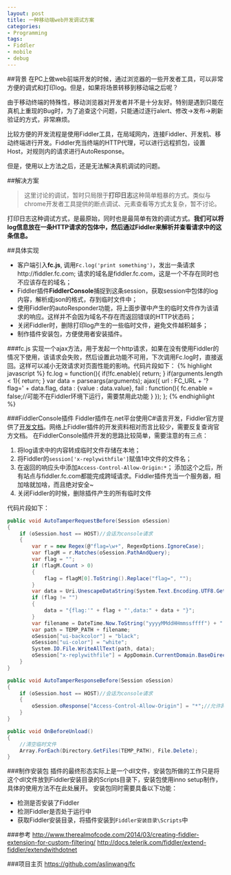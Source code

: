 ```yaml
---
layout: post
title: 一种移动端web开发调试方案
categories:
- Programming
tags:
- Fiddler
- mobile
- debug
---
```


##背景
在PC上做web前端开发的时候，通过浏览器的一些开发者工具，可以非常方便的调式和打印log。但是，如果将场景转移到移动端之后呢？

由于移动终端的特殊性，移动浏览器对开发者并不是十分友好。特别是遇到只能在真机上重现的Bug时，为了追查这个问题，只能通过逐行alert、修改->发布->刷新验证的方式，非常麻烦。

比较方便的开发流程是使用Fiddler工具，在局域网内，连接Fiddler、开发机、移动终端进行开发。Fiddler充当终端的HTTP代理，可以进行远程抓包，设置Host，对规则内的请求进行AutoResponse。

但是，使用以上方法之后，还是无法解决真机调试的问题。

##解决方案
> 这里讨论的调试，暂时只局限于**打印日志**这种简单粗暴的方式。类似与chrome开发者工具提供的断点调试、元素查看等方式太复杂，暂不讨论。

打印日志这种调试方式，是最原始，同时也是最简单有效的调试方式。**我们可以将log信息放在一条HTTP请求的包体中，然后通过Fiddler来解析并查看请求中的这条信息。**

##具体实现
* 客户端引入**fc.js**, 调用`Fc.log('print something')`，发出一条请求http://fiddler.fc.com;
  请求的域名是fiddler.fc.com，这是一个不存在同时也不应该存在的域名；
* Fiddler插件**FiddlerConsole**捕捉到这条session，获取session中包体的log内容，解析成json的格式，存到临时文件中；
* 使用Fiddler的autoResponder功能，将上面步骤中产生的临时文件作为该请求的响应。这样并不会因为域名不存在而返回错误的HTTP状态码；
* 关闭Fiddler时，删除打印log产生的一些临时文件，避免文件越积越多；
* 制作插件安装包，方便使用者安装插件。

###fc.js
实现一个ajax方法，用于发起一个http请求，如果在没有使用Fiddler的情况下使用，该请求会失败，然后设置此功能不可用，下次调用Fc.log时，直接返回。这样可以减小无效请求对页面性能的影响。代码片段如下：
{% highlight javascript %}
fc.log = function(){
    if(!fc.enable){
      return;
    }
    if(arguments.length < 1){
      return;
    }
    var data = parseargs(arguments);
    ajax({
      url : FC_URL + '?flag=' + data.flag,
      data : {value : data.value},
      fail : function(){
        fc.enable = false;//可能不在Fiddler环境下运行，需要禁用此功能
      }
    });
};
{% endhighlight %}

###FiddlerConsole插件
Fiddler插件在.net平台使用C#语言开发，Fiddler官方提供了[开发文档](http://docs.telerik.com/fiddler/extend-fiddler/extendwithdotnet)。网络上Fiddler插件的开发资料相对而言比较少，需要反复查询官方文档。
在FiddlerConsole插件开发的思路比较简单，需要注意的有三点：
1. 将log请求中的内容转成临时文件存储在本地；
2. 将Fiddler的`session['x-replywithfile']`赋值1中文件的文件名；
3. 在返回的响应头中添加`Access-Control-Allow-Origin:*`；
   添加这个之后，所有站点与fiddler.fc.com都能完成跨域请求。Fiddler插件充当一个服务器，相加啥就加啥，而且绝对安全~
4. 关闭Fiddler的时候，删除插件产生的所有临时文件

代码片段如下：
```c#
public void AutoTamperRequestBefore(Session oSession)
{
    if (oSession.host == HOST)//会话为console请求
    {
        var r = new Regex(@"flag=\w+", RegexOptions.IgnoreCase);
        var flagM = r.Matches(oSession.PathAndQuery);
        var flag = "";
        if (flagM.Count > 0) 
        {
            flag = flagM[0].ToString().Replace("flag=", "");
        }
        var data = Uri.UnescapeDataString(System.Text.Encoding.UTF8.GetString(oSession.RequestBody)).Replace("value=", "");
        if (flag != "")
        {
            data = "{flag:'" + flag + "',data:" + data + "}";
        }
        var filename = DateTime.Now.ToString("yyyyMMddHHmmssffff") + ".json";
        var path = TEMP_PATH + filename;
        oSession["ui-backcolor"] = "black";
        oSession["ui-color"] = "white";
        System.IO.File.WriteAllText(path, data);
        oSession["x-replywithfile"] = AppDomain.CurrentDomain.BaseDirectory + path.Replace("/", @"\");
    }
}

public void AutoTamperResponseBefore(Session oSession)
{
    if (oSession.host == HOST)//会话为console请求
    {
        oSession.oResponse["Access-Control-Allow-Origin"] = "*";//允许跨域访问
    }
}

public void OnBeforeUnload() 
{
    //清空临时文件
    Array.ForEach(Directory.GetFiles(TEMP_PATH), File.Delete);
}
```
###制作安装包
插件的最终形态实际上是一个dll文件，安装包所做的工作只是将这个dll文件放到Fiddler安装目录的Scripts目录下，安装包使用inno setup制作，具体的使用方法不在此处展开。
安装包同时需要具备以下功能：
* 检测是否安装了Fiddler
* 检测Fiddler是否处于运行中
* 获取Fiddler安装目录，将插件安装到`Fiddler安装目录\Scripts`中

###参考
http://www.therealmofcode.com/2014/03/creating-fiddler-extension-for-custom-filtering/
http://docs.telerik.com/fiddler/extend-fiddler/extendwithdotnet 

###项目主页
https://github.com/aslinwang/fc
